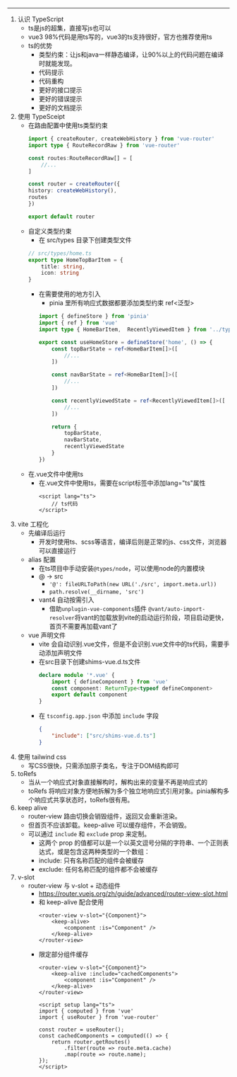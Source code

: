 
---
1. 认识 TypeScript
    - ts是js的超集，直接写js也可以
    - vue3 98%代码是用ts写的，vue3的ts支持很好，官方也推荐使用ts
    - ts的优势
        - 类型约束：让js和java一样静态编译，让90%以上的代码问题在编译时就能发现。
        - 代码提示
        - 代码重构
        - 更好的接口提示
        - 更好的错误提示
        - 更好的文档提示
2. 使用 TypeSceipt
    - 在路由配置中使用ts类型约束
        ```ts
        import { createRouter, createWebHistory } from 'vue-router'
        import type { RouteRecordRaw } from 'vue-router'

        const routes:RouteRecordRaw[] = [
            //...
        ]

        const router = createRouter({
        history: createWebHistory(),
        routes
        })

        export default router
        ```
    - 自定义类型约束
        - 在 src/types 目录下创建类型文件
        ```ts
        // src/types/home.ts
        export type HomeTopBarItem = {
            title: string,
            icon: string
        }
        ```
        - 在需要使用的地方引入
            - pinia 里所有响应式数据都要添加类型约束 ref<泛型>
            ```ts
            import { defineStore } from 'pinia'
            import { ref } from 'vue'
            import type { HomeBarItem,  RecentlyViewedItem } from '../types/home.ts' // import type 是ts的语法，只在编译时起作用，不会在运行时引入

            export const useHomeStore = defineStore('home', () => {
                const topBarState = ref<HomeBarItem[]>([
                    //...
                ])

                const navBarState = ref<HomeBarItem[]>([
                    //...
                ])

                const recentlyViewedState = ref<RecentlyViewedItem[]>([
                    //...
                ])

                return {
                    topBarState,
                    navBarState,
                    recentlyViewedState
                }
            })
            ```
    - 在.vue文件中使用ts
        - 在.vue文件中使用ts，需要在script标签中添加lang="ts"属性
            ```vue
            <script lang="ts">
                // ts代码
            </script>
            ```
3. vite 工程化
    - 先编译后运行
        - 开发时使用ts、scss等语言，编译后则是正常的js、css文件，浏览器可以直接运行
    - alias 配置
        - 在ts项目中手动安装`@types/node`，可以使用node的内置模块
        - @ -> src
            - `'@': fileURLToPath(new URL('./src', import.meta.url))`
            - `path.resolve(__dirname, 'src')`
        - vant4 自动按需引入
            - 借助`unplugin-vue-components`插件 `@vant/auto-import-resolver`将vant的加载放到vite的启动运行阶段，项目启动更快，首页不需要再加载vant了
    - vue 声明文件
        - vite 会自动识别.vue文件，但是不会识别.vue文件中的ts代码，需要手动添加声明文件
        - 在src目录下创建shims-vue.d.ts文件
            ```ts
            declare module '*.vue' {
                import { defineComponent } from 'vue'
                const component: ReturnType<typeof defineComponent>
                export default component
            }
            ```
        - 在 `tsconfig.app.json` 中添加 `include` 字段
            ```json
            {
                "include": ["src/shims-vue.d.ts"]
            }
            ```
4. 使用 tailwind css
    - 写CSS很快，只需添加原子类名，专注于DOM结构即可
5. toRefs
    - 当从一个响应式对象直接解构时，解构出来的变量不再是响应式的
    - toRefs 将响应对象方便地拆解为多个独立地响应式引用对象。pinia解构多个响应式共享状态时，toRefs很有用。
6. keep alive
    - router-view 路由切换会销毁组件，返回又会重新渲染。
    - 但首页不应该卸载。keep-alive 可以缓存组件，不会销毁。
    - 可以通过 `include` 和 `exclude` prop 来定制。
        - 这两个 prop 的值都可以是一个以英文逗号分隔的字符串、一个正则表达式，或是包含这两种类型的一个数组：
        - include: 只有名称匹配的组件会被缓存
        - exclude: 任何名称匹配的组件都不会被缓存
7. v-slot
    - router-view 与 v-slot + 动态组件
        - https://router.vuejs.org/zh/guide/advanced/router-view-slot.html
        - 和 keep-alive 配合使用
            ```vue
            <router-view v-slot="{Component}">
                <keep-alive>
                    <component :is="Component" />
                </keep-alive>
            </router-view>
            ```
        - 限定部分组件缓存
            ```vue
            <router-view v-slot="{Component}">
                <keep-alive :include="cachedComponents">
                    <component :is="Component" />
                </keep-alive>
            </router-view>

            <script setup lang="ts">
            import { computed } from 'vue'
            import { useRouter } from 'vue-router'

            const router = useRouter();
            const cachedComponents = computed(() => {
                return router.getRoutes()
                    .filter(route => route.meta.cache)
                    .map(route => route.name); 
            });
            </script>
            ```
        